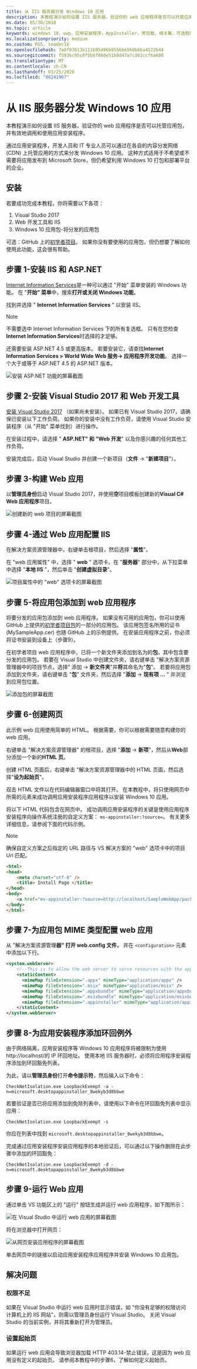 ```yaml
---
title: 从 IIS 服务器分发 Windows 10 应用
description: 本教程演示如何设置 IIS 服务器，验证你的 web 应用程序是否可以托管应用包，并有效地调用和使用应用安装程序。
ms.date: 05/30/2018
ms.topic: article
keywords: windows 10，uwp，应用安装程序，AppInstaller，旁加载，相关集，可选程序包，IIS 服务器
ms.localizationpriority: medium
ms.custom: RS5, seodec18
ms.openlocfilehash: 7a8f07613b111b95d96b9556be560b6ba4522644
ms.sourcegitcommit: f5936c95c0f5b6f080e51b8d47a7cd62ccf6a600
ms.translationtype: MT
ms.contentlocale: zh-CN
ms.lasthandoff: 03/25/2020
ms.locfileid: "80241967"
---
```

# <a name="distribute-a-windows-10-app-from-an-iis-server"></a>从 IIS 服务器分发 Windows 10 应用

本教程演示如何设置 IIS 服务器，验证你的 web 应用程序是否可以托管应用包，并有效地调用和使用应用安装程序。

通过应用安装程序，开发人员和 IT 专业人员可以通过在各自的内容分发网络 (CDN) 上托管应用的方式来分发 Windows 10 应用。 这种方式适用于不希望或不需要将应用发布到 Microsoft Store，但仍希望利用 Windows 10 打包和部署平台的企业。 

## <a name="setup"></a>安装

若要成功完成本教程，你将需要以下各项：

1. Visual Studio 2017  
2. Web 开发工具和 IIS 
3. Windows 10 应用包-将分发的应用包

可选：GitHub 上的[初学者项目](https://github.com/AppInstaller/MySampleWebApp)。 如果你没有要使用的应用包，但仍想要了解如何使用此功能，这会很有帮助。

## <a name="step-1---install-iis-and-aspnet"></a>步骤 1-安装 IIS 和 ASP.NET 

[Internet Information Services](https://www.iis.net/)是一种可以通过 "开始" 菜单安装的 Windows 功能。 在 "**开始" 菜单**中，搜索**打开或关闭 Windows 功能**。

找到并选择 " **Internet Information Services** " 以安装 IIS。

> [!NOTE]
> 不需要选中 Internet Information Services 下的所有复选框。 只有在您检查**Internet Information Services**时选择的才足够。

还需要安装 ASP.NET 4.5 或更高版本。 若要安装它，请查找**Internet Information Services > World Wide Web 服务-> 应用程序开发功能**。 选择一个大于或等于 ASP.NET 4.5 的 ASP.NET 版本。

![安装 ASP.NET 功能的屏幕截图](images/install-asp.png)

## <a name="step-2---install-visual-studio-2017-and-web-development-tools"></a>步骤 2-安装 Visual Studio 2017 和 Web 开发工具 

[安装 Visual Studio 2017](https://docs.microsoft.com/visualstudio/install/install-visual-studio) （如果尚未安装）。 如果已有 Visual Studio 2017，请确保已安装以下工作负荷。 如果你的安装中没有工作负荷，请使用 Visual Studio 安装程序（从 "开始" 菜单找到）进行操作。  

在安装过程中，请选择 " **ASP.NET" 和 "Web 开发**" 以及你感兴趣的任何其他工作负荷。 

安装完成后，启动 Visual Studio 并创建一个新项目（**文件** -> "**新建项目**"）。

## <a name="step-3---build-a-web-app"></a>步骤 3-构建 Web 应用

以**管理员身份**启动 Visual Studio 2017，并使用**空**项目模板创建新的**Visual C# Web 应用程序**项目。 

![创建新的 web 项目的屏幕截图](images/sample-web-app.png)

## <a name="step-4---configure-iis-with-our-web-app"></a>步骤 4-通过 Web 应用配置 IIS 

在解决方案资源管理器中，右键单击根项目，然后选择 "**属性**"。

在 "web 应用属性" 中，选择 " **web** " 选项卡。在 "**服务器**" 部分中，从下拉菜单中选择 "**本地 IIS** "，然后单击 "**创建虚拟目录**"。 

![项目属性中的 "web" 选项卡的屏幕截图](images/web-tab.png)

## <a name="step-5---add-an-app-package-to-a-web-application"></a>步骤 5-将应用包添加到 web 应用程序 

将要分发的应用包添加到 web 应用程序。 如果没有可用的应用包，你可以使用 GitHub 上提供的[初学者项目包](https://github.com/AppInstaller/MySampleWebApp/tree/master/MySampleWebApp/packages)的一部分的应用包。 该应用包签名所用的证书 (MySampleApp.cer) 也随 GitHub 上的示例提供。 在安装应用程序之前，你必须将证书安装到设备上（步骤9）。

在初学者项目 web 应用程序中，已将一个新文件夹添加到名为的**包**，其中包含要分发的应用包。 若要在 Visual Studio 中创建文件夹，请右键单击 "解决方案资源管理器中的项目节点，选择" 添加 -> **新文件夹**"并**将**其命名为"**包**"。 若要将应用包添加到文件夹，请右键单击 "**包**" 文件夹，然后选择 "**添加** -> **现有项 ...** " 并浏览到应用包位置。 

![添加包的屏幕截图](images/add-package.png)

## <a name="step-6---create-a-web-page"></a>步骤 6-创建网页

此示例 web 应用使用简单的 HTML。 根据需要，你可以根据需要随意构建你的 web 应用。 

右键单击 "解决方案资源管理器" 的根项目，选择 "**添加** -> **新项**"，然后从**Web**部分添加一个新的**HTML 页**。

创建 HTML 页面后，右键单击 "解决方案资源管理器中的 HTML 页面，然后选择"**设为起始页**"。  

双击 HTML 文件以在代码编辑器窗口中将其打开。 在本教程中，将只使用网页中所需的元素来成功调用应用安装程序应用程序以安装 Windows 10 应用。 

将以下 HTML 代码包含在网页中。 成功调用应用安装程序的关键是使用应用程序安装程序向操作系统注册的自定义方案： `ms-appinstaller:?source=`。 有关更多详细信息，请参阅下面的代码示例。

> [!NOTE]
> 确保自定义方案之后指定的 URL 路径与 VS 解决方案的 "web" 选项卡中的项目 Url 匹配。
 
```HTML
<html>
<head>
    <meta charset="utf-8" />
    <title> Install Page </title>
</head>
<body>
    <a href="ms-appinstaller:?source=http://localhost/SampleWebApp/packages/MySampleApp.msixbundle"> Install My Sample App</a>
</body>
</html>
```

## <a name="step-7---configure-the-web-app-for-app-package-mime-types"></a>步骤 7-为应用包 MIME 类型配置 web 应用

从 "解决方案资源管理**器" 打开 web.config 文件，** 并在 `<configuration>` 元素中添加以下行。 

```xml
<system.webServer>
    <!--This is to allow the web server to serve resources with the appropriate file extension-->
    <staticContent>
      <mimeMap fileExtension=".appx" mimeType="application/appx" />
      <mimeMap fileExtension=".msix" mimeType="application/msix" />
      <mimeMap fileExtension=".appxbundle" mimeType="application/appxbundle" />
      <mimeMap fileExtension=".msixbundle" mimeType="application/msixbundle" />
      <mimeMap fileExtension=".appinstaller" mimeType="application/appinstaller" />
    </staticContent>
</system.webServer>
```

## <a name="step-8---add-loopback-exemption-for-app-installer"></a>步骤 8-为应用安装程序添加环回例外

由于网络隔离，应用安装程序等 Windows 10 应用程序将被限制为使用 http://localhost/的 IP 环回地址。 使用本地 IIS 服务器时，必须将应用程序安装程序添加到环回豁免列表。 

为此，请以**管理员身份**打开**命令提示符**，然后输入以下命令：
```Command Line
CheckNetIsolation.exe LoopbackExempt -a -n=microsoft.desktopappinstaller_8wekyb3d8bbwe
```

若要验证是否已将应用添加到免除列表中，请使用以下命令在环回豁免列表中显示应用： 
```Command Line
CheckNetIsolation.exe LoopbackExempt -s
```

你应在列表中找到 `microsoft.desktopappinstaller_8wekyb3d8bbwe`。

完成通过应用安装程序安装应用程序的本地验证后，可以通过以下操作删除在此步骤中添加的环回豁免：

```Command Line
CheckNetIsolation.exe LoopbackExempt -d -n=microsoft.desktopappinstaller_8wekyb3d8bbwe
```

## <a name="step-9---run-the-web-app"></a>步骤 9-运行 Web 应用 

通过单击 VS 功能区上的 "运行" 按钮生成并运行 web 应用程序，如下图所示：

![在 Visual Studio 中运行 web 应用的屏幕截图](images/run.png)

将在浏览器中打开网页：

![从网页安装应用程序的屏幕截图](images/web-page.png)

单击网页中的链接以启动应用安装程序应用程序并安装 Windows 10 应用包。


## <a name="troubleshooting-issues"></a>解决问题

### <a name="not-sufficient-privilege"></a>权限不足 

如果在 Visual Studio 中运行 web 应用时显示错误，如 "你没有足够的权限访问计算机上的 IIS 网站"，则需以管理员身份运行 Visual Studio。 关闭 Visual Studio 的当前实例，并将其重新打开为管理员。

### <a name="set-start-page"></a>设置起始页 

如果运行 web 应用会导致浏览器加载 HTTP 403.14-禁止错误，这是因为 web 应用没有定义的起始页。 请参阅本教程中的步骤6，了解如何定义起始页。
